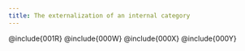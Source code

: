 ```yaml
---
title: The externalization of an internal category
---
```


@include{001R}
@include{000W}
@include{000X}
@include{000Y}
